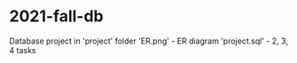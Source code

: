 # 2021-fall-db
Database project in 'project' folder
'ER.png' - ER diagram
'project.sql' - 2, 3, 4 tasks
